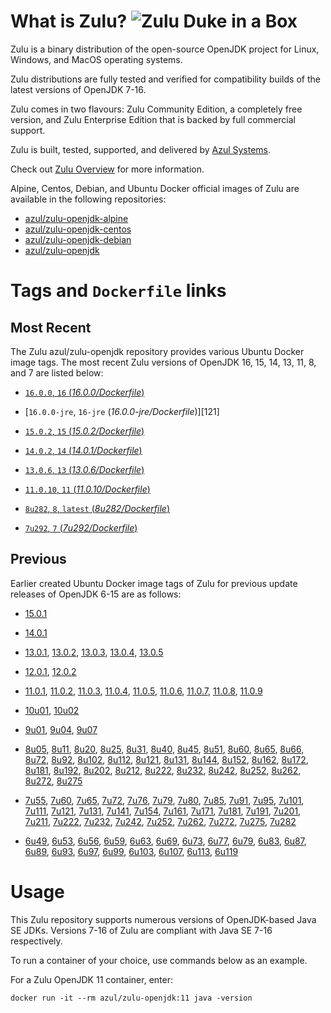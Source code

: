 What is Zulu? ![Zulu Duke in a Box][1]
======================================

Zulu is a binary distribution of the open-source OpenJDK project for Linux, Windows, and MacOS operating systems.

Zulu distributions are fully tested and verified for compatibility builds of the latest versions of OpenJDK 7-16.

Zulu comes in two flavours: Zulu Community Edition, a completely free version, and Zulu Enterprise Edition that is backed by full commercial support.

Zulu is built, tested, supported, and delivered by [Azul Systems][2].

Check out [Zulu Overview][3] for more information.

Alpine, Centos, Debian, and Ubuntu Docker official images of Zulu are available in the following repositories:

  * [azul/zulu-openjdk-alpine][4]
  * [azul/zulu-openjdk-centos][5]
  * [azul/zulu-openjdk-debian][6]
  * [azul/zulu-openjdk][7]

Tags and `Dockerfile` links
===========================

Most Recent
-----------

The Zulu azul/zulu-openjdk repository provides various Ubuntu Docker image tags. The most recent Zulu versions of OpenJDK 16, 15, 14, 13, 11, 8, and 7 are listed below:
 * [`16.0.0`, `16` (*16.0.0/Dockerfile*)][120]

 * [`16.0.0-jre`, `16-jre` (*16.0.0-jre/Dockerfile*)][121]

 * [`15.0.2`, `15` (*15.0.2/Dockerfile*)][118]
 
 * [`14.0.2`, `14` (*14.0.1/Dockerfile*)][117]

 * [`13.0.6`, `13` (*13.0.6/Dockerfile*)][115]

 * [`11.0.10`, `11` (*11.0.10/Dockerfile*)][107]

 * [`8u282`, `8`, `latest` (*8u282/Dockerfile*)][92]

 * [`7u292`, `7` (*7u292/Dockerfile*)][59]

Previous
--------

Earlier created Ubuntu Docker image tags of Zulu for previous update releases of OpenJDK 6-15 are as follows:
* [15.0.1][118]

* [14.0.1][116]

* [13.0.1][110], [13.0.2][111], [13.0.3][112], [13.0.4][113], [13.0.5][114]

* [12.0.1][108], [12.0.2][109]

* [11.0.1][98], [11.0.2][99], [11.0.3][100], [11.0.4][101], [11.0.5][102], [11.0.6][103], [11.0.7][104], [11.0.8][105], [11.0.9][106]

* [10u01][96], [10u02][97]

* [9u01][93], [9u04][94], [9u07][95]

* [8u05][60], [8u11][61], [8u20][62], [8u25][63], [8u31][64], [8u40][65], [8u45][66], [8u51][67], [8u60][68], [8u65][69], [8u66][70], [8u72][71], [8u92][72], [8u102][73], [8u112][74], [8u121][75], [8u131][76], [8u144][77], [8u152][78], [8u162][79], [8u172][80], [8u181][81], [8u192][82], [8u202][83], [8u212][84], [8u222][85], [8u232][86], [8u242][87], [8u252][88], [8u262][89], [8u272][90], [8u275][91]

* [7u55][29], [7u60][30], [7u65][31], [7u72][32], [7u76][33], [7u79][34], [7u80][35], [7u85][36], [7u91][37], [7u95][38], [7u101][39], [7u111][40], [7u121][41], [7u131][42], [7u141][43], [7u154][44], [7u161][45], [7u171][46], [7u181][47], [7u191][48], [7u201][49], [7u211][50], [7u222][51], [7u232][52], [7u242][53], [7u252][54], [7u262][55], [7u272][56], [7u275][57], [7u282][58]

* [6u49][10], [6u53][11], [6u56][12], [6u59][13], [6u63][14], [6u69][15], [6u73][16], [6u77][17], [6u79][18], [6u83][19], [6u87][20], [6u89][21], [6u93][22], [6u97][23], [6u99][24], [6u103][25], [6u107][26], [6u113][27], [6u119][28]

Usage
=====

This Zulu repository supports numerous versions of OpenJDK-based Java SE JDKs. Versions 7-16 of Zulu are compliant with Java SE 7-16 respectively.

To run a container of your choice, use commands below as an example.

For a Zulu OpenJDK 11 container, enter:

    docker run -it --rm azul/zulu-openjdk:11 java -version

  [1]: https://www.azul.com/files/ZuluDocker60.gif
  [2]: https://www.azul.com/
  [3]: https://www.azul.com/products/zulu-community/
  [4]: https://hub.docker.com/r/azul/zulu-openjdk-alpine
  [5]: https://hub.docker.com/r/azul/zulu-openjdk-centos
  [6]: https://hub.docker.com/r/azul/zulu-openjdk-debian
  [7]: https://hub.docker.com/r/azul/zulu-openjdk

  [10]: https://github.com/zulu-openjdk/zulu-openjdk/blob/master/6u49-6.4.0.6/Dockerfile
  [11]: https://github.com/zulu-openjdk/zulu-openjdk/blob/master/6u53-6.5.0.2/Dockerfile
  [12]: https://github.com/zulu-openjdk/zulu-openjdk/blob/master/6u56-6.6.0.1/Dockerfile
  [13]: https://github.com/zulu-openjdk/zulu-openjdk/blob/master/6u59-6.7.0.2/Dockerfile
  [14]: https://github.com/zulu-openjdk/zulu-openjdk/blob/master/6u63-6.8.0.1/Dockerfile
  [15]: https://github.com/zulu-openjdk/zulu-openjdk/blob/master/6u69-6.9.0.3/Dockerfile
  [16]: https://github.com/zulu-openjdk/zulu-openjdk/blob/master/6u73-6.10.0.3/Dockerfile
  [17]: https://github.com/zulu-openjdk/zulu-openjdk/blob/master/6u77-6.11.0.2/Dockerfile
  [18]: https://github.com/zulu-openjdk/zulu-openjdk/blob/master/6u79-6.12.0.2/Dockerfile
  [19]: https://github.com/zulu-openjdk/zulu-openjdk/blob/master/6u83-6.13.0.3/Dockerfile
  [20]: https://github.com/zulu-openjdk/zulu-openjdk/blob/master/6u87-6.14.0.1/Dockerfile
  [21]: https://github.com/zulu-openjdk/zulu-openjdk/blob/master/6u89-6.15.0.1/Dockerfile
  [22]: https://github.com/zulu-openjdk/zulu-openjdk/blob/master/6u93-6.16.0.1/Dockerfile
  [23]: https://github.com/zulu-openjdk/zulu-openjdk/blob/master/6u97-6.17.0.1/Dockerfile
  [24]: https://github.com/zulu-openjdk/zulu-openjdk/blob/master/6u99-6.18.0.3/Dockerfile
  [25]: https://github.com/zulu-openjdk/zulu-openjdk/blob/master/6u103-6.19.0.1/Dockerfile
  [26]: https://github.com/zulu-openjdk/zulu-openjdk/blob/master/6u107-6.20.0.1/Dockerfile
  [27]: https://github.com/zulu-openjdk/zulu-openjdk/blob/master/6u113-6.21.0.3/Dockerfile
  [28]: https://github.com/zulu-openjdk/zulu-openjdk/blob/master/6u119-6.22.0.3/Dockerfile
  [29]: https://github.com/zulu-openjdk/zulu-openjdk/blob/master/7u55-7.4.0.5/Dockerfile
  [30]: https://github.com/zulu-openjdk/zulu-openjdk/blob/master/7u60-7.5.0.1/Dockerfile
  [31]: https://github.com/zulu-openjdk/zulu-openjdk/blob/master/7u65-7.6.0.1/Dockerfile
  [32]: https://github.com/zulu-openjdk/zulu-openjdk/blob/master/7u72-7.7.0.1/Dockerfile
  [33]: https://github.com/zulu-openjdk/zulu-openjdk/blob/master/7u76-7.8.0.3/Dockerfile
  [34]: https://github.com/zulu-openjdk/zulu-openjdk/blob/master/7u79-7.9.0.2/Dockerfile
  [35]: https://github.com/zulu-openjdk/zulu-openjdk/blob/master/7u80-7.10.0.1/Dockerfile
  [36]: https://github.com/zulu-openjdk/zulu-openjdk/blob/master/7u85-7.11.0.3/Dockerfile
  [37]: https://github.com/zulu-openjdk/zulu-openjdk/blob/master/7u91-7.12.0.3/Dockerfile
  [38]: https://github.com/zulu-openjdk/zulu-openjdk/blob/master/7u95-7.13.0.1/Dockerfile
  [39]: https://github.com/zulu-openjdk/zulu-openjdk/blob/master/7u101-7.14.0.5/Dockerfile
  [40]: https://github.com/zulu-openjdk/zulu-openjdk/blob/master/7u111-7.15.0.1/Dockerfile
  [41]: https://github.com/zulu-openjdk/zulu-openjdk/blob/master/7u121-7.16.0.1/Dockerfile
  [42]: https://github.com/zulu-openjdk/zulu-openjdk/blob/master/7u131-7.17.0.5/Dockerfile
  [43]: https://github.com/zulu-openjdk/zulu-openjdk/blob/master/7u141-7.18.0.3/Dockerfile
  [44]: https://github.com/zulu-openjdk/zulu-openjdk/blob/master/7u154-7.20.0.3/Dockerfile
  [45]: https://github.com/zulu-openjdk/zulu-openjdk/blob/master/7u161-7.21.0.3/Dockerfile
  [46]: https://github.com/zulu-openjdk/zulu-openjdk/blob/master/7u171-7.22.0.3/Dockerfile
  [47]: https://github.com/zulu-openjdk/zulu-openjdk/blob/master/7u181-7.23.0.1/Dockerfile
  [48]: https://github.com/zulu-openjdk/zulu-openjdk/blob/master/7u191-7.24.0.1/Dockerfile
  [49]: https://github.com/zulu-openjdk/zulu-openjdk/blob/master/7u201-7.25.0.5/Dockerfile
  [50]: https://github.com/zulu-openjdk/zulu-openjdk/blob/master/7u211-7.27.0.1/Dockerfile
  [51]: https://github.com/zulu-openjdk/zulu-openjdk/blob/master/7u222-7.29.0.5/Dockerfile
  [52]: https://github.com/zulu-openjdk/zulu-openjdk/blob/master/7u232-7.31.0.5/Dockerfile
  [53]: https://github.com/zulu-openjdk/zulu-openjdk/blob/master/7u242-7.34.0.5/Dockerfile
  [54]: https://github.com/zulu-openjdk/zulu-openjdk/blob/master/7u252-7.36.0.5/Dockerfile
  [55]: https://github.com/zulu-openjdk/zulu-openjdk/blob/master/7u262-7.38.0.11/Dockerfile
  [56]: https://github.com/zulu-openjdk/zulu-openjdk/blob/master/7u272-7.40.0.15/Dockerfile
  [57]: https://github.com/zulu-openjdk/zulu-openjdk/blob/master/7u282-7.42.0.13/Dockerfile
  [58]: https://github.com/zulu-openjdk/zulu-openjdk/blob/master/7u285-7.42.0.51/Dockerfile
  [59]: https://github.com/zulu-openjdk/zulu-openjdk/blob/master/7u292-7.44.0.11/Dockerfile
  [60]: https://github.com/zulu-openjdk/zulu-openjdk/blob/master/8u05-8.1.0.6/Dockerfile
  [61]: https://github.com/zulu-openjdk/zulu-openjdk/blob/master/8u11-8.2.0.1/Dockerfile
  [62]: https://github.com/zulu-openjdk/zulu-openjdk/blob/master/8u20-8.3.0.1/Dockerfile
  [63]: https://github.com/zulu-openjdk/zulu-openjdk/blob/master/8u25-8.4.0.1/Dockerfile
  [64]: https://github.com/zulu-openjdk/zulu-openjdk/blob/master/8u31-8.5.0.1/Dockerfile
  [65]: https://github.com/zulu-openjdk/zulu-openjdk/blob/master/8u40-8.6.0.1/Dockerfile
  [66]: https://github.com/zulu-openjdk/zulu-openjdk/blob/master/8u45-8.7.0.5/Dockerfile
  [67]: https://github.com/zulu-openjdk/zulu-openjdk/blob/master/8u51-8.8.0.3/Dockerfile
  [68]: https://github.com/zulu-openjdk/zulu-openjdk/blob/master/8u60-8.9.0.4/Dockerfile
  [69]: https://github.com/zulu-openjdk/zulu-openjdk/blob/master/8u65-8.10.0.1/Dockerfile
  [70]: https://github.com/zulu-openjdk/zulu-openjdk/blob/master/8u66-8.11.0.1/Dockerfile
  [71]: https://github.com/zulu-openjdk/zulu-openjdk/blob/master/8u72-8.13.0.5/Dockerfile
  [72]: https://github.com/zulu-openjdk/zulu-openjdk/blob/master/8u92-8.15.0.1/Dockerfile
  [73]: https://github.com/zulu-openjdk/zulu-openjdk/blob/master/8u102-8.17.0.3/Dockerfile
  [74]: https://github.com/zulu-openjdk/zulu-openjdk/blob/master/8u112-8.19.0.1/Dockerfile
  [75]: https://github.com/zulu-openjdk/zulu-openjdk/blob/master/8u121-8.20.0.5/Dockerfile
  [76]: https://github.com/zulu-openjdk/zulu-openjdk/blob/master/8u131-8.21.0.1/Dockerfile
  [77]: https://github.com/zulu-openjdk/zulu-openjdk/blob/master/8u144-8.23.0.3/Dockerfile
  [78]: https://github.com/zulu-openjdk/zulu-openjdk/blob/master/8u152-8.25.0.1/Dockerfile
  [79]: https://github.com/zulu-openjdk/zulu-openjdk/blob/master/8u162-8.27.0.7/Dockerfile
  [80]: https://github.com/zulu-openjdk/zulu-openjdk/blob/master/8u172-8.30.0.1/Dockerfile
  [81]: https://github.com/zulu-openjdk/zulu-openjdk/blob/master/8u181-8.31.0.1/Dockerfile
  [82]: https://github.com/zulu-openjdk/zulu-openjdk/blob/master/8u192-8.33.0.1/Dockerfile
  [83]: https://github.com/zulu-openjdk/zulu-openjdk/blob/master/8u202-8.36.0.1/Dockerfile
  [84]: https://github.com/zulu-openjdk/zulu-openjdk/blob/master/8u212-8.38.0.13/Dockerfile
  [85]: https://github.com/zulu-openjdk/zulu-openjdk/blob/master/8u222-8.40.0.25/Dockerfile
  [86]: https://github.com/zulu-openjdk/zulu-openjdk/blob/master/8u232-8.42.0.23/Dockerfile
  [87]: https://github.com/zulu-openjdk/zulu-openjdk/blob/master/8u242-8.44.0.11/Dockerfile
  [88]: https://github.com/zulu-openjdk/zulu-openjdk/blob/master/8u252-8.46.0.19/Dockerfile
  [89]: https://github.com/zulu-openjdk/zulu-openjdk/blob/master/8u262-8.48.0.51/Dockerfile
  [90]: https://github.com/zulu-openjdk/zulu-openjdk/blob/master/8u272-8.50.0.21/Dockerfile
  [91]: https://github.com/zulu-openjdk/zulu-openjdk/blob/master/8u275-8.50.0.53/Dockerfile
  [92]: https://github.com/zulu-openjdk/zulu-openjdk/blob/master/8u282-8.52.0.23/Dockerfile
  [93]: https://github.com/zulu-openjdk/zulu-openjdk/blob/master/9u01-9.0.1.3/Dockerfile
  [94]: https://github.com/zulu-openjdk/zulu-openjdk/blob/master/9u04-9.0.4.1/Dockerfile
  [95]: https://github.com/zulu-openjdk/zulu-openjdk/blob/master/9u07-9.0.7.1/Dockerfile
  [96]: https://github.com/zulu-openjdk/zulu-openjdk/blob/master/10u01-10.2/Dockerfile
  [97]: https://github.com/zulu-openjdk/zulu-openjdk/blob/master/10u02-10.3/Dockerfile
  [98]: https://github.com/zulu-openjdk/zulu-openjdk/blob/master/11.0.1-11.2/Dockerfile
  [99]: https://github.com/zulu-openjdk/zulu-openjdk/blob/master/11.0.2-11.29/Dockerfile
  [100]: https://github.com/zulu-openjdk/zulu-openjdk/blob/master/11.0.3-11.31/Dockerfile
  [101]: https://github.com/zulu-openjdk/zulu-openjdk/blob/master/11.0.4-11.33/Dockerfile
  [102]: https://github.com/zulu-openjdk/zulu-openjdk/blob/master/11.0.5-11.35/Dockerfile
  [103]: https://github.com/zulu-openjdk/zulu-openjdk/blob/master/11.0.6-11.37/Dockerfile
  [104]: https://github.com/zulu-openjdk/zulu-openjdk/blob/master/11.0.7-11.39.15/Dockerfile
  [105]: https://github.com/zulu-openjdk/zulu-openjdk/blob/master/11.0.8-11.41.23/Dockerfile
  [106]: https://github.com/zulu-openjdk/zulu-openjdk/blob/master/11.0.9-11.43.21/Dockerfile
  [107]: https://github.com/zulu-openjdk/zulu-openjdk/blob/master/11.0.10-11.45.27/Dockerfile
  [108]: https://github.com/zulu-openjdk/zulu-openjdk/blob/master/12.0.1-12.2/Dockerfile
  [109]: https://github.com/zulu-openjdk/zulu-openjdk/blob/master/12.0.2-12.3/Dockerfile
  [110]: https://github.com/zulu-openjdk/zulu-openjdk/blob/master/13.0.1-13.28/Dockerfile
  [111]: https://github.com/zulu-openjdk/zulu-openjdk/blob/master/13.0.2-13.29/Dockerfile
  [112]: https://github.com/zulu-openjdk/zulu-openjdk/blob/master/13.0.3-13.31.11/Dockerfile
  [113]: https://github.com/zulu-openjdk/zulu-openjdk/blob/master/13.0.4-13.33.25/Dockerfile
  [114]: https://github.com/zulu-openjdk/zulu-openjdk/blob/master/13.0.5-13.35.17/Dockerfile
  [115]: https://github.com/zulu-openjdk/zulu-openjdk/blob/master/13.0.6-13.37.21/Dockerfile
  [116]: https://github.com/zulu-openjdk/zulu-openjdk/blob/master/14.0.1-14.28.21/Dockerfile
  [117]: https://github.com/zulu-openjdk/zulu-openjdk/blob/master/14.0.2-14.29.23/Dockerfile
  [118]: https://github.com/zulu-openjdk/zulu-openjdk/blob/master/15.0.1-15.28.51/Dockerfile
  [119]: https://github.com/zulu-openjdk/zulu-openjdk/blob/master/15.0.2-15.29.15/Dockerfile
  [120]: https://github.com/zulu-openjdk/zulu-openjdk/blob/master/16.0.0-16.28.11/Dockerfile
  [120]: https://github.com/zulu-openjdk/zulu-openjdk/blob/master/16.0.0-16.28.11-jre/Dockerfile